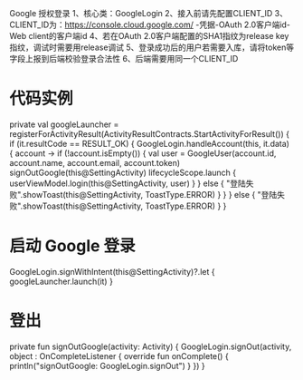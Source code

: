 
Google 授权登录
1、核心类：GoogleLogin
2、接入前请先配置CLIENT_ID
3、CLIENT_ID为：https://console.cloud.google.com/ -凭据-OAuth 2.0客户端id-Web client的客户端id
4、若在OAuth 2.0客户端配置的SHA1指纹为release key指纹，调试时需要用release调试
5、登录成功后的用户若需要入库，请将token等字段上报到后端校验登录合法性
6、后端需要用同一个CLIENT_ID

# 代码实例

private val googleLauncher = registerForActivityResult(ActivityResultContracts.StartActivityForResult()) {
    if (it.resultCode == RESULT_OK) {
        GoogleLogin.handleAccount(this, it.data) { account ->
            if (!account.isEmpty()) {
                val user = GoogleUser(account.id, account.name, account.email, account.token)
                signOutGoogle(this@SettingActivity)
                lifecycleScope.launch {
                    userViewModel.login(this@SettingActivity, user)
                }
            } else {
                "登陆失败".showToast(this@SettingActivity, ToastType.ERROR)
            }
        }
    } else {
        "登陆失败".showToast(this@SettingActivity, ToastType.ERROR)
    }
}

# 启动 Google 登录
GoogleLogin.signWithIntent(this@SettingActivity)?.let { googleLauncher.launch(it) }

# 登出
private fun signOutGoogle(activity: Activity) {
    GoogleLogin.signOut(activity, object : OnCompleteListener {
        override fun onComplete() {
            println("signOutGoogle: GoogleLogin.signOut")
        }
    })
}